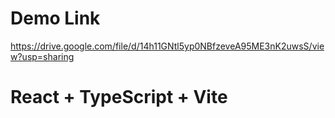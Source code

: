 # Demo Link
https://drive.google.com/file/d/14h11GNtl5yp0NBfzeveA95ME3nK2uwsS/view?usp=sharing

# React + TypeScript + Vite

